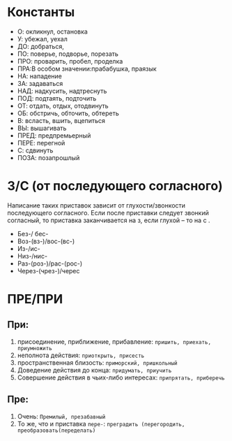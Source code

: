 # Константы
- О: окликнул, остановка 
- У: убежал, уехал 
- ДО: добраться, 
- ПО: поверье, подворье, порезать 
- ПРО: проварить, пробел, проделка 
- ПРА:В особом значении:прабабушка, праязык 
- НА: нападение 
- ЗА: задаваться 
- НАД: надкусить, надтреснуть 
- ПОД: подтаять, подточить 
- ОТ: отдать, отдых, отодвинуть 
- ОБ: обстричь, обточить, обтереть 
- В: всласть, вшить, вцепиться 
- ВЫ: вышагивать 
- ПРЕД: предпремьерный
- ПЕРЕ: перегной 
- С: сдвинуть 
- ПОЗА: позапрошлый

# З/C (от последующего согласного)
Написание таких приставок зависит от глухости/звонкости последующего согласного. Если после приставки следует звонкий согласный, то приставка заканчивается на з, если глухой – то на с .

- Без-/ бес- 
- Воз-(вз-)/вос-(вс-) 
- Из-/ис- 
- Низ-/нис- 
- Раз-(роз-)/рас-(рос-) 
- Через-(чрез-)/черес 

# ПРЕ/ПРИ
## При: 
1. присоединение, приближение, прибавление: `пришить, приехать, приумножить` 
2. неполнота действия: `приоткрыть, присесть`
3. пространственная близость: `приморский, пришкольный` 
4. Доведение действия до конца: `придумать, приучить` 
5. Совершение действия в чьих-либо интересах: `припрятать, приберечь` 

## Пре: 
1. Очень: `Премилый, презабавный`
2. То же, что и приставка `пере-`: `преградить (перегородить, преобразовать(переделать)`



